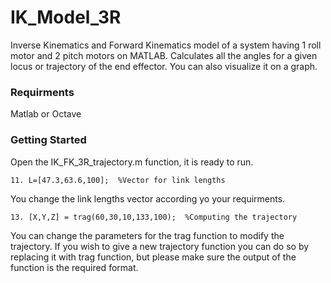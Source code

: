 # IK_Model_3R
Inverse Kinematics and Forward Kinematics model of a system having 1 roll motor and 2 pitch motors on MATLAB. Calculates all the angles for a given locus or trajectory of the end effector. You can also visualize it on a graph.

### Requirments
Matlab or Octave

### Getting Started
Open the IK_FK_3R_trajectory.m function, it is ready to run.


```
11. L=[47.3,63.6,100];  %Vector for link lengths 
```
You change the link lengths vector according yo your requirments. 


```
13. [X,Y,Z] = trag(60,30,10,133,100);  %Computing the trajectory
```
You can change the parameters for the trag function to modify the trajectory. If you wish to give a new trajectory function you can do so by replacing it with trag function, but please make sure the output of the function is the required format.
